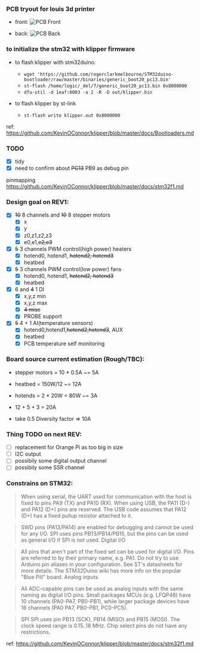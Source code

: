 ### PCB tryout for louis 3d printer
* front:
![PCB Front](https://raw.githubusercontent.com/louiscklaw/3D-printer-board/feature/renumbering/hardware/printer-board/renders/z_printer-board.png?raw=true "Front")

* back:
![PCB Back](https://raw.githubusercontent.com/louiscklaw/3D-printer-board/feature/renumbering/hardware/printer-board/renders/Z_printer-board.png?raw=true "Back")


### to initialize the stm32 with klipper firmware
* to flash klipper with stm32duino: 
    * `wget 'https://github.com/rogerclarkmelbourne/STM32duino-bootloader/raw/master/binaries/generic_boot20_pc13.bin'`
    * `st-flash /home/logic/_del/7/generic_boot20_pc13.bin 0x8000000`
    * `dfu-util -d 1eaf:0003 -a 2 -R -D out/klipper.bin`

* to flash klipper by st-link
    * `st-flash write klipper.out 0x8000000`

ref: https://github.com/KevinOConnor/klipper/blob/master/docs/Bootloaders.md

### TODO
- [x] tidy
- [x] need to confirm about ~~PC13~~ PB9 as debug pin

pinmapping
https://github.com/KevinOConnor/klipper/blob/master/docs/stm32f1.md

### Design goal on REV1:
- [x] ~~10~~ 8 channels and ~~10~~ 8 stepper motors
    - [x] x
    - [x] y
    - [x] z0,z1,z2,z3
    - [x] e0,e1,~~e2,e3~~

- [x] ~~5~~ 3 channels PWM control(high power) heaters
    - [x] hotend0, hotend1, ~~hotend2, hotend3~~
    - [x] heatbed

- [x] ~~5~~ 3 channels PWM control(low power) fans
    - [x] hotend0, hotend1, ~~hotend2, hotend3~~
    - [x] heatbed

- [x] 6 and ~~4~~ 1 DI
    - [x] x,y,z min
    - [x] x,y,z max
    - [x] ~~4 misc~~ 
    - [x] PROBE support

- [x] ~~5~~ 4 + 1  AI(temperature sensors)
    - [x] hotend0,hotend1,~~hotend2,hotend3~~, AUX
    - [x] heatbed
    - [x] PCB temperature self monitoring

### Board source current estimation (**Rough/TBC**):
* stepper motors = 10 * 0.5A ~= 5A
* heatbed = 150W/12 ~= 12A
* hotends = 2 * 20W = 80W ~= 3A

* 12 + 5 + 3 = 20A
* take 0.5 Diversity factor => 10A

### Thing TODO on next REV:
- [ ] replacement for Orange Pi as too big in size
- [ ] I2C output
- [ ] possibily some digital output channel
- [ ] possibily some SSR channel

### Constrains on STM32:
> When using serial, the UART used for communication with the host is fixed to pins PA9 (TX) and PA10 (RX). 
> When using USB, the PA11 (D-) and PA12 (D+) pins are reserved. 
> The USB code assumes that PA12 (D+) has a fixed pullup resistor attached to it.

> SWD pins (PA13/PA14) are enabled for debugging and cannot be used for any I/O. 
> SPI uses pins PB13/PB14/PB15, but the pins can be used as general I/O if SPI is not used.
> Digital I/O

> All pins that aren't part of the fixed set can be used for digital I/O. 
> Pins are referred to by their primary name, e.g. PA1. 
> Do not try to use Arduino pin aliases in your configuration. 
> See ST's datasheets for more details. 
> The STM32Duino wiki has more info on the popular "Blue Pill" board.
> Analog inputs

> All ADC-capable pins can be used as analog inputs with the same naming as digital I/O pins. 
> Small packages MCUs (e.g. LFQP48) have 10 channels (PA0-PA7, PB0-PB1), while larger package devices have 16 channels (PA0 PA7, PB0-PB1, PC0-PC5).

> SPI
> SPI uses pin PB13 (SCK), PB14 (MISO) and PB15 (MOSI). The clock speed range is 0.15..18 MHz.  Chip select pins do not have any restrictions.

ref: https://github.com/KevinOConnor/klipper/blob/master/docs/stm32f1.md

